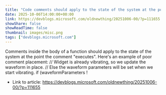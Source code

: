 ```yaml
---
title: "Code comments should apply to the state of the system at the point the comment \"executes\""
date: 2025-10-06T14:00:00+00:00
link: https://devblogs.microsoft.com/oldnewthing/20251006-00/?p=111655
showShare: false
showReadTime: false
thumbnail: images/misc.png
tags: ["devblogs.microsoft.com"]
---
```

Comments inside the body of a function should apply to the state of the system at the point the comment "executes". Here's an example of poor comment placement: // Widget is already vibrating, so we update the waveform in place. // Else the waveform parameters will be set when we start vibrating. if (waveformParameters !

- Link to article: https://devblogs.microsoft.com/oldnewthing/20251006-00/?p=111655